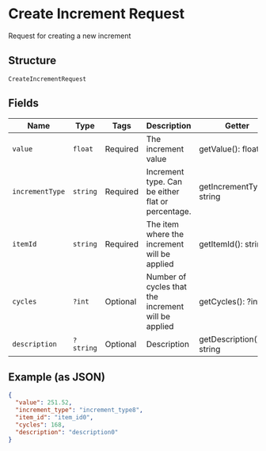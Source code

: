
# Create Increment Request

Request for creating a new increment

## Structure

`CreateIncrementRequest`

## Fields

| Name | Type | Tags | Description | Getter | Setter |
|  --- | --- | --- | --- | --- | --- |
| `value` | `float` | Required | The increment value | getValue(): float | setValue(float value): void |
| `incrementType` | `string` | Required | Increment type. Can be either flat or percentage. | getIncrementType(): string | setIncrementType(string incrementType): void |
| `itemId` | `string` | Required | The item where the increment will be applied | getItemId(): string | setItemId(string itemId): void |
| `cycles` | `?int` | Optional | Number of cycles that the increment will be applied | getCycles(): ?int | setCycles(?int cycles): void |
| `description` | `?string` | Optional | Description | getDescription(): ?string | setDescription(?string description): void |

## Example (as JSON)

```json
{
  "value": 251.52,
  "increment_type": "increment_type8",
  "item_id": "item_id0",
  "cycles": 168,
  "description": "description0"
}
```

